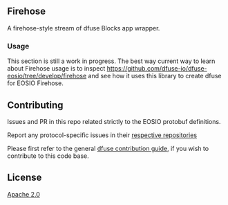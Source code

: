 ## Firehose

A firehose-style stream of dfuse Blocks app wrapper.

### Usage

This section is still a work in progress. The best way current way to learn about
Firehose usage is to inspect https://github.com/dfuse-io/dfuse-eosio/tree/develop/firehose
and see how it uses this library to create dfuse for EOSIO Firehose.

## Contributing

Issues and PR in this repo related strictly to the EOSIO protobuf definitions.

Report any protocol-specific issues in their
[respective repositories](https://github.com/dfuse-io/dfuse#protocols)

Please first refer to the general
[dfuse contribution guide](https://github.com/dfuse-io/dfuse/blob/master/CONTRIBUTING.md),
if you wish to contribute to this code base.

## License

[Apache 2.0](LICENSE)